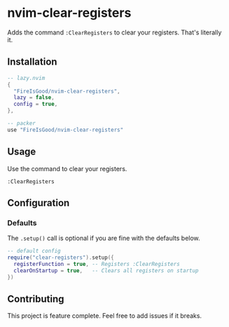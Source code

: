 # nvim-clear-registers

Adds the command `:ClearRegisters` to clear your registers. That's literally it.

## Installation

```lua
-- lazy.nvim
{
  "FireIsGood/nvim-clear-registers",
  lazy = false,
  config = true,
},

-- packer
use "FireIsGood/nvim-clear-registers"
```

## Usage

Use the command to clear your registers.

```
:ClearRegisters
```

## Configuration

### Defaults

The `.setup()` call is optional if you are fine with the defaults below.

```lua
-- default config
require("clear-registers").setup({
  registerFunction = true, -- Registers :ClearRegisters
  clearOnStartup = true,   -- Clears all registers on startup
})
```

## Contributing

This project is feature complete. Feel free to add issues if it breaks.
